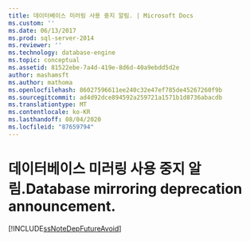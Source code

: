 ```yaml
---
title: 데이터베이스 미러링 사용 중지 알림. | Microsoft Docs
ms.custom: ''
ms.date: 06/13/2017
ms.prod: sql-server-2014
ms.reviewer: ''
ms.technology: database-engine
ms.topic: conceptual
ms.assetid: 81522ebe-7a4d-419e-8d6d-40a9ebdd5d2e
author: mashamsft
ms.author: mathoma
ms.openlocfilehash: 86027596611ee240c32e47ef785de45267260f9b
ms.sourcegitcommit: ad4d92dce894592a259721a1571b1d8736abacdb
ms.translationtype: MT
ms.contentlocale: ko-KR
ms.lasthandoff: 08/04/2020
ms.locfileid: "87659794"
---
```

# <a name="database-mirroring-deprecation-announcement"></a><span data-ttu-id="25dcd-103">데이터베이스 미러링 사용 중지 알림.</span><span class="sxs-lookup"><span data-stu-id="25dcd-103">Database mirroring deprecation announcement.</span></span>
  [!INCLUDE[ssNoteDepFutureAvoid](../../includes/ssnotedepfutureavoid-md.md)]  
  
  
